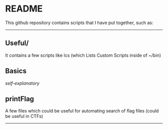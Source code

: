 # README
This github repository contains scripts that I have put together, such as:

---
## Useful/
It contains a few scripts like lcs (which Lists Custom Scripts inside of ~/bin)

## Basics
*self-explanatory*

## printFlag
A few files which could be useful for automating search of flag files (could be useful in CTFs)

---

